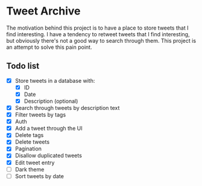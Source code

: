# Tweet Archive

The motivation behind this project is to have a place to store tweets that I find interesting. I have a tendency to
retweet tweets that I find interesting, but obviously there's not a good way to search through them. This project is an
attempt to solve this pain point.

## Todo list

- [x] Store tweets in a database with:
  - [x] ID
  - [x] Date
  - [x] Description (optional)
- [x] Search through tweets by description text
- [x] Filter tweets by tags
- [x] Auth
- [x] Add a tweet through the UI
- [x] Delete tags
- [x] Delete tweets
- [x] Pagination
- [x] Disallow duplicated tweets
- [x] Edit tweet entry
- [ ] Dark theme
- [ ] Sort tweets by date
